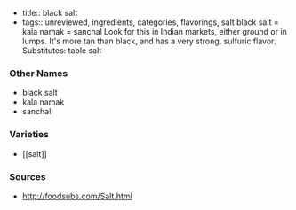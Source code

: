 - title:: black salt
- tags:: unreviewed, ingredients, categories, flavorings, salt
black salt = kala namak = sanchal Look for this in Indian markets, either ground or in lumps. It's more tan than black, and has a very strong, sulfuric flavor. Substitutes: table salt

### Other Names

* black salt
* kala namak
* sanchal

### Varieties

* [[salt]]

### Sources
* http://foodsubs.com/Salt.html
